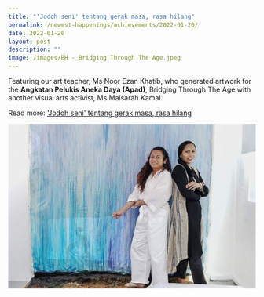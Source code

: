 ```yaml
---
title: "'Jodoh seni' tentang gerak masa, rasa hilang"
permalink: /newest-happenings/achievements/2022-01-20/
date: 2022-01-20
layout: post
description: ""
image: /images/BH - Bridging Through The Age.jpeg
---
```

Featuring our art teacher, Ms Noor Ezan Khatib, who generated artwork for the **Angkatan Pelukis Aneka Daya (Apad)**, Bridging Through The Age with another visual arts activist, Ms Maisarah Kamal.

Read more: ['Jodoh seni' tentang gerak masa, rasa hilang](https://www.beritaharian.sg/gaya-hidup/jodoh-seni-tentang-gerak-masa-rasa-hilang)

![](/images/BH%20-%20Bridging%20Through%20The%20Age.jpeg)